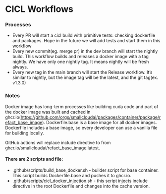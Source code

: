 # CICL Workflows

### Processes
* Every PR will start a cicl build with primitive tests: checking dockerfile and packages. Hope in the future we will add tests and start them in this workflow 
* Every new commit(eg. merge pr) in the dev branch will start the nightly build. This workflow builds and releases a docker image with a tag nightly. We have only one nightly tag. It means nightly will be fresh always.
* Every new tag in the main branch will start the Release workflow. It’s similar to nightly, but the image tag will be the latest, and the git tag(ex. v1.3.0)

### Notes
Docker image has long-term processes like building cuda code and part of the docker image was built and cached in ghcr.io(https://github.com/orgs/smallcloudai/packages/container/package/refact_base_image). Dockerfile.base is a base image for all docker images.
Dockerfile includes a base image, so every developer can use a vanilla file for building locally.

GitHub actions will replace include directive to from ghcr.io/smallcloudai/refact_base_image:latest.

#### There are 2 scripts and file:
* .github/scripts/build_base_docker.sh - builder script for base container. This script builds Dockerfile.base and pushes it to ghcr.io.
* .github/scripts/cicl_docker_injection.sh - this script injects include directive in the root Dockerfile and changes into the cache version.
